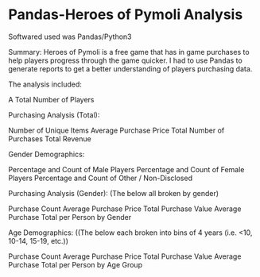 # Pandas-Heroes of Pymoli Analysis

Softwared used was Pandas/Python3

Summary:
Heroes of Pymoli is a free game that has in game purchases to help players progress through the game quicker.  I had to use Pandas to generate reports to get a better understanding of players purchasing data.

The analysis included:

 A Total Number of Players
  
  Purchasing Analysis (Total):

Number of Unique Items
Average Purchase Price
Total Number of Purchases
Total Revenue

Gender Demographics:

Percentage and Count of Male Players
Percentage and Count of Female Players
Percentage and Count of Other / Non-Disclosed

Purchasing Analysis (Gender): (The below all broken by gender)

Purchase Count
Average Purchase Price
Total Purchase Value
Average Purchase Total per Person by Gender
      
Age Demographics: ((The below each broken into bins of 4 years (i.e. <10, 10-14, 15-19, etc.))

Purchase Count
Average Purchase Price
Total Purchase Value
Average Purchase Total per Person by Age Group


      
